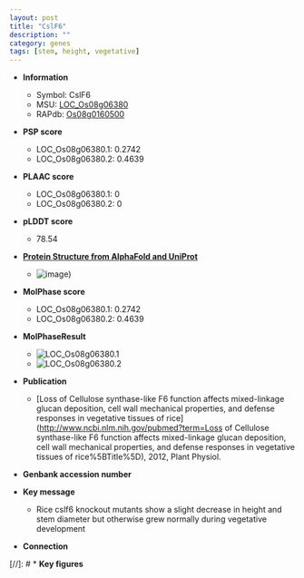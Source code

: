 ```yaml
---
layout: post
title: "CslF6"
description: ""
category: genes
tags: [stem, height, vegetative]
---
```


* **Information**  
    + Symbol: CslF6  
    + MSU: [LOC_Os08g06380](http://rice.plantbiology.msu.edu/cgi-bin/ORF_infopage.cgi?orf=LOC_Os08g06380)  
    + RAPdb: [Os08g0160500](http://rapdb.dna.affrc.go.jp/viewer/gbrowse_details/irgsp1?name=Os08g0160500)  

* **PSP score**  
    + LOC_Os08g06380.1: 0.2742 
    + LOC_Os08g06380.2: 0.4639 

* **PLAAC score**  
    + LOC_Os08g06380.1: 0 
    + LOC_Os08g06380.2: 0 

* **pLDDT score**
    + 78.54

* **[Protein Structure from AlphaFold and UniProt](https://www.uniprot.org/uniprotkb/Q84UP7/entry#structure)**
    + ![image](https://ricepsp.github.io/images/Q8/AF-Q84UP7-F1.png))

* **MolPhase score**
    + LOC_Os08g06380.1: 0.2742
    + LOC_Os08g06380.2: 0.4639

* **MolPhaseResult**
    + ![LOC_Os08g06380.1](https://ricepsp.github.io/pictures/LOC_Os08g/LOC_Os08g06380.1.png)
    + ![LOC_Os08g06380.2](https://ricepsp.github.io/pictures/LOC_Os08g/LOC_Os08g06380.2.png)

* **Publication**  
    + [Loss of Cellulose synthase-like F6 function affects mixed-linkage glucan deposition, cell wall mechanical properties, and defense responses in vegetative tissues of rice](http://www.ncbi.nlm.nih.gov/pubmed?term=Loss of Cellulose synthase-like F6 function affects mixed-linkage glucan deposition, cell wall mechanical properties, and defense responses in vegetative tissues of rice%5BTitle%5D), 2012, Plant Physiol.

* **Genbank accession number**  

* **Key message**  
    + Rice cslf6 knockout mutants show a slight decrease in height and stem diameter but otherwise grew normally during vegetative development

* **Connection**  

[//]: # * **Key figures**  


